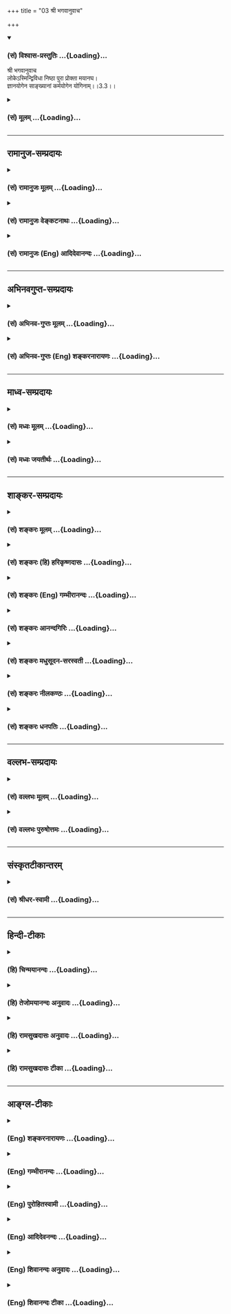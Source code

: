 +++
title = "03 श्री भगवानुवाच"

+++
<div class="js_include" newlevelforh1="3" title="(सं) विश्वास-प्रस्तुतिः" unfilled url="/purANam/mahAbhAratam/06-bhIShma-parva/02-bhagavad-gItA-parva/saMskRtam/vishvAsa-prastutiH/03_karma-yogaH/03_shrI_bhagavAnuvAc.md">
<details open><summary><h3>(सं) विश्वास-प्रस्तुतिः ...{Loading}...</h3></summary>

श्री भगवानुवाच  
लोकेऽस्मिन्द्विविधा निष्ठा पुरा प्रोक्ता मयानघ।  
ज्ञानयोगेन साङ्ख्यानां कर्मयोगेन योगिनाम्।।3.3।।
</details>
</div>
<div class="js_include collapsed" newlevelforh1="3" title="(सं) मूलम्" unfilled url="/purANam/mahAbhAratam/06-bhIShma-parva/02-bhagavad-gItA-parva/saMskRtam/mUlam/03_karma-yogaH/03_shrI_bhagavAnuvAc.md">
<details><summary><h3>(सं) मूलम् ...{Loading}...</h3></summary>

श्री भगवानुवाच  
लोकेऽस्मिन्द्विविधा निष्ठा पुरा प्रोक्ता मयानघ।  
ज्ञानयोगेन साङ्ख्यानां कर्मयोगेन योगिनाम्।।3.3।।
</details>
</div>


_________________
## रामानुज-सम्प्रदायः
<div class="js_include collapsed" newlevelforh1="3" title="(सं) रामानुजः मूलम्" unfilled url="/purANam/mahAbhAratam/06-bhIShma-parva/02-bhagavad-gItA-parva/saMskRtam/rAmAnujaH/mUlam/03_karma-yogaH/03_shrI_bhagavAnuvAc.md">
<details><summary><h3>(सं) रामानुजः मूलम् ...{Loading}...</h3></summary>

।।3.3।। श्रीभगवानुवाच पुरा उक्तं च सम्यग् अवधृतं त्वया **पुरा** अपि
**अस्मिन् लोके** विचित्राधिकारिसंपूर्णे **द्विविधा निष्ठा**
ज्ञानकर्मविषया यथाधिकारम् असंकीर्णा एव **मया उक्ता।** न हि सर्वो लौकिकः
पुरुषः संजातमोक्षाभिलाषः तदानीम् एव ज्ञानयोगाधिकारे प्रभवति अपि तु
अनभिसंहितफलेन केवलपरमपुरुषाराधनरूपेण अनुष्ठितेन कर्मणा विध्वस्तमनोमलः
अव्याकुलेन्द्रियो ज्ञाननिष्ठायाम् अधिकरोति यतः प्रवृत्तिर्भूतानां येन
सर्वमिदं ततम्। स्वकर्मणा तमभ्यर्च्य सिद्धिं विन्दति मानवः।। (गीता
18।46)इति परमपुरुषाराधनैकवेषता कर्मणां वक्ष्यते।  
  
इहापिकर्मण्येवाधिकारस्ते (गीता 2।47) इत्यादिना अनभिसंहितफलं कर्म
अनुष्ठेयं विधाय तेन विषयव्याकुलतारूपमोहाद् उत्तीर्णबुद्धेःप्रजहाति यदा
कामान् (गीता 2।55) इत्यादिना ज्ञानयोग उदितः। अतः **साङ्ख्यानाम्** एव
**ज्ञानयोगेन** स्थितिः उक्ता **योगिनां** तु **कर्मयोगेन। संख्या बुद्धिः
तद्युक्ताः साङ्ख्याः आत्मैकविषयया बुद्ध्या युक्ताः साङ्ख्याः अतदर्हाः
कर्मयोगाधिकारिणो योगिनः। विषयव्याकुलबुद्धियुक्तानां कर्मयोगे अधिकारः
अव्याकुलबुद्धीनां तु ज्ञानयोगे अधिकार उक्तः सति न किञ्चिद् इह विरुद्धम्
न अपि व्यामिश्रम् अभिहितम्। सर्वस्य लौकिकस्य पुरुषस्य मोक्षेच्छायां
संजातायां सहसा एव ज्ञानयोगो दुष्कर इत्याह**

</details>
</div>
<div class="js_include collapsed" newlevelforh1="3" title="(सं) रामानुजः वेङ्कटनाथः" unfilled url="/purANam/mahAbhAratam/06-bhIShma-parva/02-bhagavad-gItA-parva/saMskRtam/rAmAnujaH/venkaTanAthaH/03_karma-yogaH/03_shrI_bhagavAnuvAc.md">
<details><summary><h3>(सं) रामानुजः वेङ्कटनाथः ...{Loading}...</h3></summary>

  
  
।।3.3।। एवमसङ्कीर्णरूपे वाक्ये बुभुत्सिते पूर्वोक्तस्यैवासङ्कीर्णरूपतां
प्रकटयन् श्रीभगवानुवाच लोकेऽस्मिन्निति। मया प्रोक्ता इति निर्देशात्काक्वा
च फलितमाह पूर्वोक्तमिति। अस्मिन् लोके इत्यस्य प्रकृतोपयोगितात्पर्यमाह
विचित्राधिकारिसम्पूर्णे इति। तेन ज्ञानयोगकर्मयोगयोरधिकारिभेदसम्भवः
परस्परविरुद्धानामपि धर्माणां
प्रतिनियताधिकारिविषयत्वव्यवस्थापकवर्णाश्रमदेशकालकामनानिमित्तादिदृष्टान्तश्च
सूचितः। अनघशब्देनाप्येतदेवाभिप्रेतम्। यथास्मिन् लोकेऽनघतया
त्वमपवर्गसाधनेऽधिकरोषि इतरे तु काम्यादौ तद्वदनघमात्रस्य कर्मयोगेऽधिकारः
अनघतराणां तु ज्ञानयोग इति संसारदाहज्वरचिकित्सकस्य सर्वज्ञस्य
भिषजस्तत्तदवस्थोचितोऽयमुपदेशः। प्रोक्ता इत्यस्य सोपसर्गस्याभिप्रेतमाह
यथाधिकारमिति। अधिकारानतिलङ्घनमत्र प्रकर्षः। द्वैविध्यमात्रस्य
ज्ञातत्वात्तदुक्त्यभिप्रेतमाह असङ्कीर्णैवेति। मयेति तत्तदधिकारिभेदवेदिना
तत्तद्धितकामेनास्पृष्टभ्रमविप्रलम्भप्रमादाशक्तिगन्धेनेत्यर्थः।  
  
ज्यायसि ज्ञानयोगे तिष्ठति कर्मयोगः कथमाद्रियेत इत्यत्राह नहीति।
मोक्षाभिलाषे जातेऽपि जन्मान्तरशतसुचरितमृदितकषायाणां केषाञ्चिदेव तदानीमेव
ज्ञानयोगाधिकारः तथा दर्शनात् ततः शक्ताशक्तविषयतया
ज्ञानकर्मयोगयोर्व्यवस्थेति भावः। नन्वशक्तानां कदाचिदपि ज्ञानयोगाधिकारो न
स्यात् तच्छक्तिहेतुतयोक्तस्य कर्मयोगानुष्ठानस्य
तत्प्रातिकूल्यचोद्यस्थितेरित्यत्राह अनभिसंहितेति।
सर्वज्ञत्वसर्वशक्तित्वकारुण्यादिविशिष्टभगवदनुग्रहरूपादृष्टद्वारा
ज्ञानहेतुत्वाय परमपुरुषाराधनरूपतोक्तिः। व्याकुलेन्द्रियत्वं हि
ज्ञाननिष्ठाविरोधि तच्च स्वान्तमलमूलम्
तदप्यनादिपुण्यपापरूपदुष्कर्ममूलरजस्तमोमयम् तच्च
सत्त्वोन्मेषहेतुभूतैवंविधकर्मनिबर्हणीयम् अतो
ज्ञाननिष्ठाहेतुभूतशान्तिहेतुत्वात्तदनुकूल एव कर्मयोग इत्युक्तं भवति।
धर्मेण पापमपनुदति तै.ना.उ.6।50 इत्यादिकमिहाभिप्रेतम् अनभिसंहितफलत्वं
पूर्वमेवोक्तमिति कृत्वा केवलपरमपुरुषाराधनवेषतायां कर्मणैव सिद्धिप्राप्तौ
च वक्ष्यमाणं दर्शयति यत इति। प्रोक्तशब्दनिर्दिष्टं अव्यामिश्राभिधानं
अनभिसंहितफलत्वोक्तिं च व्यनक्ति इहापीति। यदा ते
मोहकलिलंश्रुतिविप्रतिपन्ना ते 2।5253 इत्याद्यर्थं स्मारयति विषयेति।
आभिप्रायिकमवधारणं व्यञ्जयन्नुत्तरार्धं व्याचष्टे अतः साङ्ख्यानामेवेति।
साङ्ख्यशब्दस्यात्र सिद्धान्तविशेषनिष्ठपरत्वं व्युदस्यति
साङ्ख्यबुद्धिरित्यादिना। अतदर्हा इत्यशक्तिविषयत्वं
सूचितम्। कर्मयोगाधिकारिण इति। योगिशब्दस्थो योगो ह्यत्र कर्मयोगः
प्रत्ययार्थः सम्बन्धश्चात्र तद्योग्यतारूप इत्यर्थः। अतदर्हत्वं तदर्हत्वं
च विशदयन् विरोधशङ्कापरिहारस्यफलितत्वेनाव्यामिश्राभिधानमुपसंहरति
विषयेति।  
  

</details>
</div>
<div class="js_include collapsed" newlevelforh1="3" title="(सं) रामानुजः (Eng) आदिदेवानन्दः" unfilled url="/purANam/mahAbhAratam/06-bhIShma-parva/02-bhagavad-gItA-parva/saMskRtam/rAmAnujaH/english/AdidevAnandaH/03_karma-yogaH/03_shrI_bhagavAnuvAc.md">
<details><summary><h3>(सं) रामानुजः (Eng) आदिदेवानन्दः ...{Loading}...</h3></summary>

3.3 The Lord said You have not properly understood what I taught you
before. In this world, full of people with varying degrees of
alifications, I have taught in the days of yore two ways, that of
knowledge (Jnana Yoga) and that of works, according to the alifications
of aspirants. There is no contradiction in this. It is not possible for
all people of the world in whom the desire for release has arisen, to
become capable immediately for the practice of Jnana Yoga. But he who
performs the worship of the Supreme Person without desire for fruits and
thery gets completely rid of inner impurities and keeps his senses
unagitated - he becomes competent for the path of knowledge. That all
activities are for performing the worship of the Supreme Person will be
taught in the Gita verse, 'He from \`whom the activities of all beings
arise and by whom all this is pervaded - by worshipping Him with his
duty man reaches perfection' (18.46). Earlier also performance of
activities without any attachment to the fruits is enjoined by the verse
beginning with. 'You have the right to work alone ৷৷.' (2.47). Next for
those whose intellect has been redeemed by this kind of discipline, is
enjoined Jnana Yoga by the words, 'When a man renounces all the desires
৷৷.' (2.55). Conseently, firm devotion to Jnana Yoga is taught only to
the Sankhyas, i.e., those persons who are competent to follow the
discipline of the knowledge of the self, and Karma Yoga to Yogins, i.e.,
to those competent for the path of work. Sankhya means Buddhi and those
who are endowed with the Buddhi (intellectual or mental disposition)
having only the self for its object, are Sankhyans. Therefore those who
are not fit for this are alified for Karma Yoga. Those who are possessed
of Buddhi which is agitated by objects of the senses, are the persons
alified for Karma Yoga, whereas those whose Buddhi is not thus agitated,
are alified for Jnana Yoga. Therefore nothing contradictory and
confusing is taught. It is said in the next stanza that Jnana Yoga is
difficult to practise all at once, even when the desire for release
arises in any worldy person:

</details>
</div>


_________________
## अभिनवगुप्त-सम्प्रदायः
<div class="js_include collapsed" newlevelforh1="3" title="(सं) अभिनव-गुप्तः मूलम्" unfilled url="/purANam/mahAbhAratam/06-bhIShma-parva/02-bhagavad-gItA-parva/saMskRtam/abhinava-guptaH/mUlam/03_karma-yogaH/03_shrI_bhagavAnuvAc.md">
<details><summary><h3>(सं) अभिनव-गुप्तः मूलम् ...{Loading}...</h3></summary>

।।3.3।। श्रीभगवांस्तूत्तरं ददाति लोकेऽस्मिन् इति। लोके एषा द्वयी गतिः
प्रसिद्धा साङ्ख्यानां ज्ञानं प्रधानम् योगिनां च कर्मेति। मया तु सा एकैव
निष्ठा उक्ता ज्ञानक्रियामयत्वात् संवित्तत्त्वस्येति भावः।

</details>
</div>
<div class="js_include collapsed" newlevelforh1="3" title="(सं) अभिनव-गुप्तः (Eng) शङ्करनारायणः" unfilled url="/purANam/mahAbhAratam/06-bhIShma-parva/02-bhagavad-gItA-parva/saMskRtam/abhinava-guptaH/english/shankaranArAyaNaH/03_karma-yogaH/03_shrI_bhagavAnuvAc.md">
<details><summary><h3>(सं) अभिनव-गुप्तः (Eng) शङ्करनारायणः ...{Loading}...</h3></summary>

3.3 Loke etc. In the world, this twofold path is well known. Knowledge
is important for men of reflection and action for men of Yoga. But that
path has been declared by Me to be only one. For, the Consciousness
consists predominantly of knowledg and action. This is the idea here.
For this \[the Lord continues\] -

</details>
</div>


_________________
## माध्व-सम्प्रदायः
<div class="js_include collapsed" newlevelforh1="3" title="(सं) मध्वः मूलम्" unfilled url="/purANam/mahAbhAratam/06-bhIShma-parva/02-bhagavad-gItA-parva/saMskRtam/madhvaH/mUlam/03_karma-yogaH/03_shrI_bhagavAnuvAc.md">
<details><summary><h3>(सं) मध्वः मूलम् ...{Loading}...</h3></summary>

।।3.3।। ज्यायस्त्वेऽपि बुद्धेराधिकारिकत्वात् त्वं कर्मण्यधिकृत इति तत्र
नियोक्ष्यामीत्याशयवान्भगवानाह लोक इति। द्विविधा अपि जनाः सन्ति
गृहस्थादिकर्मत्यागेन ज्ञाननिष्ठाः सनकादिवत् तत्स्था एव ज्ञाननिष्ठाश्च
जनकादिवत् मद्धर्मस्था एवेत्यर्थः। साङ्ख्यानां ज्ञानिनां सनकादीनाम्।
योगिनामुपायिनां जनकादीनाम्। ज्ञाननिष्ठा अप्याधिकारिकत्वादीश्वरेच्छया
लोकसङ्ग्रहार्थत्वाच्च ये कर्मयोग्या भवन्ति तेऽपि योगिनः। निष्ठा स्थितिः।
त्वं तु जनकादिवत् सकर्मैव ज्ञानयोग्यः न तु सनकादिवत्तत्त्यागेनेत्यर्थः।
सन्ति हीश्वरेच्छयैव कर्मकृतः प्रियव्रतादयोऽपि ज्ञानिन एव। तथा ह्युक्तम्
ईश्वरेच्छया विनिवेशितकर्माधिकारः भाग.5।1।23 इति।

</details>
</div>
<div class="js_include collapsed" newlevelforh1="3" title="(सं) मध्वः जयतीर्थः" unfilled url="/purANam/mahAbhAratam/06-bhIShma-parva/02-bhagavad-gItA-parva/saMskRtam/madhvaH/jayatIrthaH/03_karma-yogaH/03_shrI_bhagavAnuvAc.md">
<details><summary><h3>(सं) मध्वः जयतीर्थः ...{Loading}...</h3></summary>

।।3.3।। एवं चेत्प्रश्नस्तर्हि कथं परिहारवाक्यं सङ्गच्छते तत्र
निष्ठाद्वैविध्यकथनात् इत्यतस्तदभिप्रायं वदन् अवतारयति
**ज्यायस्त्वेऽपी**ति। बुद्धिः काम्यकर्मणो ज्यायसीति यदुक्तं तत्तथैव
तथापि त्वां तत्र वैकल्पिके युद्धादिकर्मणि प्रेरयामि कुतः आधिकारिकत्वात्
त्वं कर्मण्यपि विक्षेपकारिण्यपि वैकल्पिकेऽधिकृत इति कृत्वा।
अयमत्रोत्तरक्रमः आश्रमत्रयविहितानि यज्ञादीनि युद्धादीनि च न
शुद्धकाम्यानि किन्तु कर्तुरिच्छया स्वर्गाद्यर्थानि ज्ञानाद्यर्थानि च
भवन्ति अतो बुद्धेः काम्यकर्मणो जायस्त्वेऽपि युद्धस्य
बुद्ध्यर्थत्वसम्भवात्तत्र नियोगो नानुपपन्नः। यतिधर्मान्विना किमेतेन
नियोगेन इति चेत् अनधिकारिणामेव यत्याश्रमस्वीकाराधिकारः नाधिकारिकाणाम्।
तैर्गृहस्थाद्याश्रममपरित्यज्यैव तद्विहितानि कर्माणि
निष्कामतयाऽनुष्ठेयानीतीश्वरनियमात् तव
चाधिकारिकत्वादिति। स्वराद्यन्तोपसृष्टाच्च इति कात्यायनवचनमनित्यम्। अत एव
न पाणिनिरभाणीत्। अयमाशयःश्लोकात्कथं लभ्यते इत्यतो व्याचष्टे **द्विविधा
अपी**ति। निष्ठा द्विविधेति व्याख्याने क्रमेणैकस्यैव पुरुषस्य
तत्सम्भवान्नोक्तोऽभिप्रायो लभ्यत इत्येवं व्याख्यातम्। न केवलमेकविधाः
साङ्ख्या एवेत्यपेरर्थः। द्वैविद्ध्यमेव सोदाहरणमाह **गृहस्थादी**ति।
यत्याश्रमपरिग्रहेणेत्यपि ग्राह्यम्। ज्ञाननिष्ठाः यत्याश्रमविहितैरेव
कर्मभिर्ज्ञानसाधनैर्युक्ताः सनकादिभिस्तुल्यं वर्तन्त इति **सनकादिवत्**।
एवं जनकादिवदित्यपि। तत्स्था एव गृहस्थाद्याश्रमस्था एव
तद्धर्मैर्युद्धादिभिर्ज्ञानसाधनैर्युक्ताः द्विविधा अपि जनाः
सन्तीत्युक्ते कर्ममार्गस्था ज्ञानमार्गस्थाश्चेति द्वैविद्ध्यं प्रतीयते
तन्निवृत्त्यर्थमाह **मद्धर्मे**ति। ज्ञानमार्गस्था एव ततश्च मद्धर्मस्था
एवजना द्विविधा अपि सन्तीत्यन्वयः। तत्कथमित्याकाङ्क्षायामुत्तरं
वाक्यद्वयम्। **साङ्ख्यानां योगिना**मिति पदद्वयमन्यथाप्रतीतिनिरासाय
व्याचष्टे **साङ्ख्यानामि**ति। सम्यक् ख्यातिर्ज्ञानं सङ्ख्या तत्र भवाः
साङ्ख्याः तेषां ज्ञानिनां ज्ञाननिष्ठानामित्यर्थः। ननु जनकादयोऽपि
ज्ञाननिष्ठास्तत्कथं योगिन इत्यत आह **ज्ञाननिष्ठा अपी**ति। कर्मयोग्या
गृहस्थादिकर्मयोग्याः। साङ्ख्ययोगशब्दौ प्रसिद्धार्थौ किं न स्यातामित्यतो
मुक्तिवचनादिति भावेनाह **निष्ठे**ति स्थितिः स्वरूपेणेति शेषः। अस्त्वेवं
श्लोकार्थः तथाप्याधिकारिकत्वादित्यादिकं अत्र न श्रूयत इत्यतोऽध्याहृत्याह
**त्वं त्वि**ति। सकर्मा गृहस्थादिकर्मवान्। भवेदिदं व्याख्यानं यदि ते
जनाः प्रमिताः स्युर्येषां ज्ञाननिष्ठानामपि गृहस्थादिकर्मस्वेवाधिकारः न
यत्याश्रमकर्मसु। जनकादयस्तु यत्याश्रमं नानुष्ठितवन्त इत्येव प्रमितम् न
तु तत्रानधिकार इति तत्राह **सन्ति ही**ति। विनिवेशितः कर्माधिकारो
गृहस्थकर्माधिकारो यस्मिन्स तथोक्तः। प्रियव्रतो हि यत्याश्रमं
स्वीचिकीर्षुराधिकारिकत्वयुक्त्या हिरण्यगर्भेण निवारित इत्यनेनोच्यते।

</details>
</div>


_________________
## शाङ्कर-सम्प्रदायः
<div class="js_include collapsed" newlevelforh1="3" title="(सं) शङ्करः मूलम्" unfilled url="/purANam/mahAbhAratam/06-bhIShma-parva/02-bhagavad-gItA-parva/saMskRtam/shankaraH/mUlam/03_karma-yogaH/03_shrI_bhagavAnuvAc.md">
<details><summary><h3>(सं) शङ्करः मूलम् ...{Loading}...</h3></summary>

।।3.3।। **लोके अस्मिन्** शास्त्रार्थानुष्ठानाधिकृतानां त्रैवर्णिकानां
**द्विविधा** द्विप्रकारा **निष्ठा** स्थितिः अनुष्ठेयतात्पर्यं **पुरा**
पूर्वं सर्गादौ प्रजाः सृष्ट्वा तासाम् अभ्युदयनिःश्रेयसप्राप्तिसाधनं
वेदार्थसंप्रदायमाविष्कुर्वता **प्रोक्ता मया** सर्वज्ञेन ईश्वरेण हे
**अनघ** अपाप। तत्र का सा द्विविधा निष्ठा इत्याह तत्र **ज्ञानयोगेन**
ज्ञानमेव योगः तेन **साङ्ख्यानाम्** अत्मानात्मविषयविवेकविज्ञानवतां
ब्रह्मचर्याश्रमादेव कृतसंन्यासानां वेदान्तविज्ञानसुनिश्चितार्थानां
परमहंसपरिव्राजकानां ब्रह्मण्येव अवस्थितानां निष्ठा प्रोक्ता।
**कर्मयोगेन** कर्मैव योगः कर्मयोगः तेन कर्मयोगेन **योगिनां** कर्मिणां
निष्ठा प्रोक्ता इत्यर्थः। यदि च एकेन पुरुषेण एकस्मै पुरुषार्थाय ज्ञानं
कर्म च समुच्चित्य अनुष्ठेयं भगवता इष्टम् उक्तं वक्ष्यमाणं वा गीतासु
वेदेषु चोक्तम् कथमिह अर्जुनाय उपसन्नाय प्रियाय विशिष्टभिन्नपुरुषकर्तृके
एव ज्ञानकर्मनिष्ठे ब्रूयात् यदि पुनः अर्जुनः ज्ञानं कर्म च द्वयं
श्रुत्वा स्वयमेवानुष्ठास्यति अन्येषां तु भिन्नपुरुषानुष्ठेयतां वक्ष्यामि
इति मतं भगवतः कल्प्येत तदा रागद्वेषवान् अप्रमाणभूतो भगवान् कल्पितः
स्यात्। तच्चायुक्तम्। तस्मात् कयापि युक्त्या न समुच्चयो
ज्ञानकर्मणोः।। यत् अर्जुनेन उक्तं कर्मणो ज्यायस्त्वं बुद्धेः तच्च स्थितम्
अनिराकरणात्। तस्याश्च ज्ञाननिष्ठायाः संन्यासिनामेवानुष्ठेयत्वम्
भिन्नपुरुषानुष्ठेयत्ववचनात्। भगवतः एवमेव अनुमतमिति गम्यते।। मां च
बन्धकारणे कर्मण्येव नियोजयसि इति विषण्णमनसमर्जुनम् कर्म नारभे इत्येवं
मन्वानमालक्ष्य आह भगवान् न कर्मणामनारम्भात् इति। अथवा ज्ञानकर्मनिष्ठयोः
परस्परविरोधात् एकेन पुरुषेण युगपत् अनुष्ठातुमशक्यत्वे सति
इतरेतरानपेक्षयोरेव पुरुषार्थहेतुत्वे प्राप्ते कर्मनिष्ठाया
ज्ञाननिष्ठाप्राप्तिहेतुत्वेन पुरुषार्थहेतुत्वम् न स्वातन्त्र्येण
ज्ञाननिष्ठा तु कर्मनिष्ठोपायलब्धात्मिका सती स्वातन्त्र्येण
पुरुषार्थहेतुः अन्यानपेक्षा इत्येतमर्थं प्रदर्शयिष्यन् आह भगवान्

</details>
</div>
<div class="js_include collapsed" newlevelforh1="3" title="(सं) शङ्करः (हि) हरिकृष्णदासः" unfilled url="/purANam/mahAbhAratam/06-bhIShma-parva/02-bhagavad-gItA-parva/saMskRtam/shankaraH/hindI/harikRShNadAsaH/03_karma-yogaH/03_shrI_bhagavAnuvAc.md">
<details><summary><h3>(सं) शङ्करः (हि) हरिकृष्णदासः ...{Loading}...</h3></summary>

।।3.3।। प्रश्नके अनुसार ही उत्तर देते हुए श्रीभगवान् बोले हे निष्पाप
अर्जुन इस मनुष्यलोकमें शास्त्रोक्त कर्म और ज्ञानके जो अधिकारी हैं ऐसे
तीनों वर्णवालोंके लिये ( अर्थात् ब्राह्मण क्षत्रिय और वैश्योंके लिये )
दो प्रकारकी निष्ठास्थिति अर्थात् कर्तव्य तत्परता पहलेसृष्टिके आदिकालमें
प्रजाको रचकर उनकी लौकिक उन्नति और मोक्षकी प्राप्तिके साधनरूप वैदिक
सम्प्रदायको आविष्कार करनेवाले मुझ सर्वज्ञ ईश्वरद्वारा कही गयी हैं। वह दो
प्रकारकी निष्ठा कौनसी हैं सो कहते हैं जो आत्मअनात्मके विषयमें विवेकजन्य
ज्ञानसे सम्पन्न हैं जिन्होंने ब्रह्मचर्यआश्रमसे ही संन्यास ग्रहण कर लिया
है जिन्होंने वेदान्तके विज्ञानद्वारा आत्मतत्त्वका भलीभाँति निश्चय कर
लिया है जो परमहंस संन्यासी हैं जो निरन्तर ब्रह्ममें स्थित हैं ऐसे
साङ्ख्ययोगियोंकी निष्ठा ज्ञानरूप योगसे कही है। तथा कर्मयोगसे
कर्मयोगियोंकी अर्थात् कर्म करनेवालोंकी निष्ठा कही है। यदि एक पुरुषद्वारा
एक ही प्रयोजनकी सिद्धिके लिये ज्ञान और कर्म दोनों एक साथ अनुष्ठान करने
योग्य हैं ऐसा अपना अभिप्राय भगवान्द्वारा गीतामें पहले कहीं कहा गया होता
या आगे कहा जानेवाला होता अथवा वेदमें कहा गया होता तो शरणमें आये हुए
प्रिय अर्जुनको यहाँ भगवान् यह कैसे कहते कि ज्ञाननिष्ठा और कर्मनिष्ठा
अलगअलग भिन्नभिन्न अधिकारियोंद्वारा ही अनुष्ठान की जानेयोग्य हैं। यदि
भगावन्का यह अभिप्राय मान लिया जाय कि ज्ञान और कर्म दोनोंको सुनकर अर्जुन
स्वयं ही दोनोंका अनुष्ठान कर लेगा दोनोंको भिन्न भिन्न पुरुषोंद्वारा
अनुष्ठान करनेयोग्य तो दूसरोंके लिये कहूँगा। तब तो भगवान्को रागद्वेषयुक्त
और अप्रामाणिक मानना हुआ। ऐसा मानना सर्वथा अनुचित है। इसलिये किसी भी
युक्तिसे ज्ञान और कर्मका समुच्चय नहीं माना जा सकता। कर्मोंकी अपेक्षा
ज्ञानकी श्रेष्ठता जो अर्जुनने कही थी वह तो सिद्ध है ही क्योंकि भगवान्ने
उसका निराकरण नहीं किया। उस ज्ञाननिष्ठाके अनुष्ठानका अधिकार संन्यासियोंका
ही है क्योंकि दोनों निष्ठा भिन्नभिन्न पुरुषोंद्वारा अनुष्ठान करनेयोग्य
बतलायी गयी हैं। इस कारण भगवान्की यही सम्मति है। यह प्रतीत होता है।
बन्धनके हेतुरूप कर्मोंमें ही भगवान् मुझे लगाते हैं ऐसा समझकर व्यथितचित्त
हुए और मैं कर्म नहींकरूँगा ऐसा माननेवाले अर्जुनको देखकर भगवान् बोले न
कर्मणामनारम्भात् इति। अथवा ज्ञाननिष्ठाका और कर्मनिष्ठाका परस्पर विरोध
होनेके कारण एक पुरुषद्वारा एक कालमें दोनोंका अनुष्ठान नहीं किया जा सकता।
इससे एक दूसरेकी अपेक्षा न रखकर दोनों अलगअलग मोक्षमें हेतु हैं ऐसा शंका
होनेपर

</details>
</div>
<div class="js_include collapsed" newlevelforh1="3" title="(सं) शङ्करः (Eng) गम्भीरानन्दः" unfilled url="/purANam/mahAbhAratam/06-bhIShma-parva/02-bhagavad-gItA-parva/saMskRtam/shankaraH/english/gambhIrAnandaH/03_karma-yogaH/03_shrI_bhagavAnuvAc.md">
<details><summary><h3>(सं) शङ्करः (Eng) गम्भीरानन्दः ...{Loading}...</h3></summary>

3.3 Anagha, O unblemished one, O sinless one; \[This word of address
suggests that Arjuna is alified to receive the Lord's instruction.\]
dvividha, two kinds of ; nistha, steadfastness, persistence in what is
undertaken; asmin loke, in this world, for the people of the three
castes who are alified for following the scriptures; prokta, were spoken
of; maya, by Me, the omniscient God, who had revealed for them the
traditional teachings of the Vedas, which are the means of securing
prosperity and the highest Goal; pura, in the days of yore, in the
beginning the creation, after having brought into being the creatures.
Now then, which is that steadfastness of two kinds; In answer the Lord
says: The steadfastness jnanayogena, through the Yoga of
Knowledge-Knowledge itself being the Yoga \[Here jnana, Knowledge,
refers to the knowledge of the supreme Reality, and Yoga is used in the
derivative sense of 'that (Knowledge) through which one gets united with
Brahman'.\]-; had been stated sankhyanam, for the men of
realization-those possessed of the Knowledge arising from the
discrimination with regard to the Self and the not-Self, those who have
espoused monasticism from the stage of Celibacy; itself, those to whom
the entity presented by the Vedantic knowledge has become fully
ascertained (see Mu. 3.2.6)-,the monks who are known as the
parama-hamsas, those who are established in Brahman alone. And the
steadfastness karma-yogena, through the Yoga of Action-action itself
being the Yoga \[Yoga here means 'that through which one gets united
with, comes to have, prosperity', i.e. such actions as go by the name of
righteousness and are prescribed by the scriptures.\] had been stated
yoginam, for the yogis, the men of action (rites and duties). This is
the idea. Again, had it been intended or stated or if it will be stated
in the Gita by the Lord-and if it has also been so stated in the
Vedas-that Knowledge and action are to be practised in combination by
one and the same person for attaining the same human Goal, why then
should He here tell His dear supplicant Arjuna, that steadfastness in
either Knowledge or action is to be practised only by different persons
who are respectively alified; If, on the other hand, it be supposed that
the Lord's idea is, 'After hearing about both Knowledge and action,
Arjuna will himself practise them (in combination); but, to others, I
shall speak of them as being meant to be pursued by different persons',
then the Lord would be imagined to be unreliable, being possessed of
likes and dislikes! And that is untenable. So, from no point of view
whatsoever can there be a combination of Knowledge and action. And what
has been said by Arjuna regarding superiority of Wisdom over action,
that stands confirmed for not having been refuted; and (it also stands
confirmed) that steadfastness in Knowledge is suitable for being
practised by monks alone. And from the statement that they (Knowledge
and action) are to be followed by different persons, it is understood
that this has the Lord's approval. Noticing that Arjuna had become
dejected under the impression, 'You are urging me to that very action
which is a source of bondage', and was thinking thus, 'I shall not
undertake action', the Lord said, 'Na karmanam anarambhat, not by
abstaining from action,' etc. Or:-When steadfastness in Knowledge and
steadfastness in action become incapable of being pursued simultaneously
by one and the same person owing to mutual contradiction, then, since it
may be concluded that they become the cause of attaining the human Goal
independently of each other, therefore, in order to show-that the
steadfastness in action is a means to the human Goal, not independently,
but by virtue of being instrumental in securing steadfastness in
Knowledge; and that, on the other hand, steadfastness in Knowledge,
having come into being through the means of steadfastness in action,
leads to the human Goal independently without anticipating anything
else-,the Lord said:

</details>
</div>
<div class="js_include collapsed" newlevelforh1="3" title="(सं) शङ्करः आनन्दगिरिः" unfilled url="/purANam/mahAbhAratam/06-bhIShma-parva/02-bhagavad-gItA-parva/saMskRtam/shankaraH/AnandagiriH/03_karma-yogaH/03_shrI_bhagavAnuvAc.md">
<details><summary><h3>(सं) शङ्करः आनन्दगिरिः ...{Loading}...</h3></summary>

।।3.3।। समुच्चयविरोधितया प्रश्नं व्याख्याय तद्विरोधित्वेनैव
प्रतिवचनमुत्थापयति **प्रश्नेति।** येयं व्यवहारभूमिरुपलभ्यते तत्र
त्रैवर्णिका ज्ञानं कर्म वा शास्त्रीयमनुष्ठातुमधिक्रियन्ते। तेषां द्विधा
स्थितिर्मया प्रोक्तेति पूर्वार्धं योजयति **लोकेऽस्मिन्निति।** स्थितिमेव
व्याकरोति **अनुष्ठेयेति।** पूर्वं प्रवचनप्रसङ्गं प्रदर्शयन्प्रवक्तारं
विशिनष्टि **सर्गादाविति।** प्रवचनस्यायथार्थत्वशङ्कां वारयति
**सर्वज्ञेनेति।** अर्जुनस्य भगवदुपदेशयोग्यत्वं सूचयति **अनघेति।**
निर्धारणार्थे तत्रेति सप्तमी। ज्ञानं परमार्थवस्तुविषयं तदेव योगशब्दितं
युज्यतेऽनेन ब्रह्मणेति व्युत्पत्तेस्तेन। निष्ठेत्यनुवर्तते।
उक्तज्ञानोपायमुपदिदिक्षुः साङ्ख्यशब्दार्थमाह **आत्मेति।** तेषामेव
कर्मनिष्ठत्वं व्यावर्तयति **ब्रह्मचर्येति।** तेषां जपादिपारवश्येन
श्रवणादिपराङ्मुखत्वं पराकरोति **वेदान्तेति।** उक्तविशेषणवतां
मुख्यसंन्यासित्वेन फलावस्थत्वं दर्शयति **परमहंसेति।** कर्म
वर्णाश्रमविहितं धर्माख्यं तदेव युज्यते तेनाभ्युदयेनेति योगस्तेन निष्ठा
कर्मिणां प्रोक्तेत्यनुषङ्गं दर्शयन्नाह **कर्मैवेत्यादिना।** एवं
प्रतिवचनवाक्यस्थान्यक्षराणि व्याख्याय तस्यैव तात्पर्यार्थं कथयति **यदि
चेति।** इष्टस्यापि दुर्बोधत्वमाशङ्क्याह **उक्तमिति।** ज्ञानस्यापि
मूलविकलतया विभ्रमत्वमाशङ्क्याह **वेदेष्विति।**
तस्याशिष्यत्वबुद्ध्यान्यथाकथनमित्याशङ्क्याह **उपसन्नायेति।** तथापि
तस्मिन्नौदासीन्यादन्यथोक्तिरित्याशङ्क्याह **प्रियायेति।** ब्रवीति च
भिन्नपुरुषकर्तृकं निष्ठाद्वयं तेन समुच्चयो भगवदभीष्टः शास्त्रार्थो न
भवतीति शेषः। नन्वर्जुनस्य
प्रेक्षापूर्वकारित्वाज्ज्ञानकर्मश्रवणानन्तरमुभयनिर्देशानुपपत्त्या
समुच्चयानुष्ठानं संपत्स्यते तद्व्यतिरिक्तानां तु
ज्ञानकर्मणोर्भिन्नपुरुषानुष्ठेयत्वं श्रुत्वा प्रत्येकं तदनुष्ठानं
भविष्यतीति भगवतो मतं कल्प्यते तस्यार्जुनेऽनुरागातिरेकादितरेषु च
तदभावादिति तत्राह **यदि पुनरिति।** अप्रमाणभूतत्वमनाप्तत्वम्। नच भगवतो
रागादिमत्त्वेनानाप्तत्वं युक्तंसमं सर्वेषु भूतेषु तिष्ठन्तम्
इत्यादिविरोधादित्याह **तच्चेति।** निष्ठाद्वयस्य
भिन्नपुरुषानुष्ठेयत्वनिर्देशफलमुपसंहरति **तस्मादिति।**

</details>
</div>
<div class="js_include collapsed" newlevelforh1="3" title="(सं) शङ्करः मधुसूदन-सरस्वती" unfilled url="/purANam/mahAbhAratam/06-bhIShma-parva/02-bhagavad-gItA-parva/saMskRtam/shankaraH/madhusUdana-sarasvatI/03_karma-yogaH/03_shrI_bhagavAnuvAc.md">
<details><summary><h3>(सं) शङ्करः मधुसूदन-सरस्वती ...{Loading}...</h3></summary>

।।3.2 3.3।। ननु नाहं कंचिदपि प्रतारयामि कि पुनस्त्वामतिप्रियम्। त्वं तु
किं मे प्रतारणाचिन्हं पश्यसीति चेत्तत्राह तव वचनं व्यामिश्रं न भवत्येव
ममत्वेकाधिकारिकत्वभिन्नाधिकारिकत्वसंदेहाद्व्यामिश्रं संकीर्णार्थमिव ते
यद्वाक्यं मांप्रतिज्ञानकर्मनिष्ठाद्वयप्रतिपादकं तेन वाक्येन त्वं मे मम
मन्दबुद्धेर्वाक्यतात्पर्यापरिज्ञानाद्बुद्धिमन्तःकरणं मोहयसीव भ्रान्त्या
योजयसीव। परमकारुणिकत्वात्त्वं न मोहयस्येव। मम तु स्वाशयदोषान्मोहो
भवतीतीवशब्दार्थः। एकाधिकारित्वे विरुद्धयोः
समुच्चयानुपपत्तेरेकार्थत्वाभावेन च विकल्पानुपपत्तेः
प्रागुक्तेर्यद्यधिकारिभेदं मन्यसे तदैकं मांप्रति
विरुद्धयोर्निष्ठयोरुपदेशायोगात्तज्ज्ञानं वा कर्म वैकमेवाधिकारं मे
निश्चित्य वद। येनाधिकारनिश्चयपुरःसरमुक्तेन त्वया मया चानुष्ठितेन ज्ञानेन
कर्मणा वैकेन श्रेयो मोक्षमहमाप्नुयां प्राप्तुं योग्यः स्याम्। एवं
ज्ञानकर्मनिष्ठयोरेकाधिकारित्वे
विकल्पसमुच्चययोरसंभवादधिकारिभेदज्ञानायार्जुनस्य प्रश्न इति
स्थितम्। इहेतरेषां कुमतं समस्तं श्रुतिस्मृतिन्यायबलान्निरस्तम्। पुनः
पुनर्भाष्यकृतातियत्नादतो न तत्कर्तुमहं प्रवृत्तः।। भाष्यकारमतसारदर्शिना
ग्रन्थमात्रमिह योज्यते मया। आशयो भगवतः प्रकाश्यते केवलं स्ववचसो
विशुद्धये।। एवमधिकारिभेदेऽर्जुनेन पृष्टे तदनुरुपं प्रतिवचनं
श्रीभगवानुवाच अस्मिन्नधिकारित्वाभिमते लोके शुद्धाशुद्धान्तःकरणभेदेन
द्विविधे जने द्विविधा द्विप्रकारा निष्ठा स्थितिर्ज्ञानपरता कर्मपरता च
पुरा पूर्वाध्याये मया तवात्यन्तहितकारिणा प्रोक्ता प्रकर्षेण
स्पष्टत्वलक्षणेनोक्ता। तथा चाधिकार्यैक्यशङ्कया माग्लासीरिति भावः। हे अनघ
अपापेति संबोधयन्नुपदेशयोग्यतामर्जुनस्य सूचयति। एकैव निष्ठा
साध्यसाधनावस्थाभेदेन द्विप्रकारा नतु द्वे एव स्वतन्त्रे निष्ठे इति
कथयितुं निष्ठेत्येकवचनम्। तथाच वक्ष्यतिएकं साङ्ख्यं च योगं च यः पश्यति स
पश्यति इति। तामेव निष्ठां द्वैविध्येन दर्शयति साङ्ख्येति। संख्या
सम्यगात्मबुद्धिस्तां प्राप्तवतां ब्रह्मचर्यादेव कृतसंन्यासानां
वेदान्तविज्ञानसुनिश्चितार्थानां ज्ञानभूमिमारूढानां शुद्धान्तःकरणानां
साङ्ख्यानां ज्ञानयोगेन ज्ञानमेव युज्यते ब्रह्मणानेनेति व्युत्पत्त्या
योगस्तेन निष्ठोक्तातानि सर्वाणि संयम्य युक्त आसीत मत्परः इत्यादिना।
अशुद्धान्तःकरणानां तु ज्ञानभूमिमनारूढानां योगिनां कर्माधिकारयोगिनां
कर्मयोगेन कर्मैव युज्यतेऽन्तःकरणशुद्ध्यानेनेति व्युत्पत्त्या योगस्तेन
निष्ठोक्तान्तःकरणशुद्धिद्वारा ज्ञानभूमिकारोहणार्थंधर्म्याद्धि
युद्धाच्छ्रेयोऽन्यत्क्षत्रियस्य न विद्यते इत्यादिना। अतएव न ज्ञानकर्मणोः
समुच्चयो विकल्पो वा किंतु निष्कामकर्मणा शुद्धान्तःकरणानां
सर्वकर्मसंन्यासेनैव ज्ञानमिति चित्तशुद्ध्यशुद्धिरूपावस्थाभेदेनैकमेव
त्वांप्रति द्विविधा निष्ठोक्ताएषा तेऽभिहिता साङ्ख्ये बुद्धिर्योगे त्विमां
शृणु इति। अतो भूमिकाभेदेनैकमेव
प्रत्युभयोपयोगान्नाधिकारभेदेऽप्युपदेशवैयर्थ्यमित्यभिप्रायः। एतदेव
दर्शयितुमशुद्धचित्तस्य चित्तशुद्धिपर्यन्तं कर्मानुष्ठानंन
कर्मणामनारम्भात् इत्यादिभिःमोघं पार्थ स जीवति
इत्यन्तैस्त्रयोदशभिर्दर्शयति। शुद्धचित्तस्य तु ज्ञानिनो न किंचिदपि
कर्मापेक्षितमिति दर्शयतियस्त्वात्मरतिरेव इति द्वाभ्याम्। तस्मादसक्तः
इत्यारभ्य तु बन्धहेतोरपि कर्मणो मोक्षहेतुत्वं
सत्त्वशुद्धिज्ञानोत्पत्तिद्वारेण संभवति फलाभिसंधिराहित्यरूपकौशलेनेति
दर्शयिष्यति। ततः परंतुअथ केन इति प्रश्नमुत्थाप्य कामदोषेणैव काम्यकर्मणः
शुद्धिहेतुत्वं नास्ति। अतः कामराहित्येनैव कर्माणि कुर्वन्नन्तःकरणशुद्ध्य
ज्ञानाधिकारी भविष्यसीति यावदध्यायसमाप्ति वदिष्यति भगवान्।

</details>
</div>
<div class="js_include collapsed" newlevelforh1="3" title="(सं) शङ्करः नीलकण्ठः" unfilled url="/purANam/mahAbhAratam/06-bhIShma-parva/02-bhagavad-gItA-parva/saMskRtam/shankaraH/nIlakaNThaH/03_karma-yogaH/03_shrI_bhagavAnuvAc.md">
<details><summary><h3>(सं) शङ्करः नीलकण्ठः ...{Loading}...</h3></summary>

।।3.3।। अत्रोत्तरं श्रीभगवानुवाच लोकेऽस्मिन्निति। पुरा पूर्वाध्याये मया
निष्ठा एकैव प्रोक्ता परंतु सा द्विविधा द्विप्रकारा। एकस्या एव
ब्रह्मनिष्ठायाः प्रकारद्वयमुक्तमधिकारिभेदेन न तु ब्रह्मप्राप्तये
परस्परनिरपेक्षमार्गद्वयमुक्तमिति भावः। हेऽनघ विशुद्धान्तःकरण
मद्वचनस्यार्थं सम्यगालोचयेत्यर्थः। तदेव प्रकारद्वयमाह **ज्ञानयोगेनेति।**
साङ्ख्यानां प्रकृतिपुरुषयोर्विविक्तत्वं जानतामात्मानात्मविवेकज्ञानवतां
ज्ञानार्थं युज्यते इति ज्ञानयोगः ज्ञानोपायो
वेदान्तश्रवणमनननिदिध्यासनात्मकस्तेन ज्ञानयोगेन ब्रह्मणि निष्ठां
परिसमाप्तिं साङ्ख्याः प्राप्नुवन्तीत्यर्थः। योगिनांसिद्ध्यसिद्ध्योः समो
भूत्वा समत्वं योग उच्यते इत्युक्तलक्षणयोगवतां कर्मयोगेन
संध्योपासनादिनिर्विकल्पकसमाध्यनुष्ठानमिह कर्मयोगपदार्थः तेन योगिनो
ब्रह्मनिष्ठां प्राप्नुवन्तीत्यर्थः। अयं भावः इह जन्मनि जन्मान्तरे वा
ईश्वरप्रीत्यर्थमनुष्ठितैः कर्मभिर्विशुद्धसत्वो
विवेकवैराग्यशमादिषट्कोपेतो मुमुक्षुः प्रत्यक्प्रवणचित्तः
श्रवणमननाभ्यामेव कृतकृत्यो भवति स चेच्छ्रवणादेः प्रागसमाहितचित्तस्तर्हि
निदिध्यासनमस्यापेक्षितम् अतएवसहकार्यन्तरविधिः पक्षेण इति सूत्रकृता
निदिध्यासनस्य पाक्षिकत्वमुक्तं सोऽयं साङ्ख्यमार्गः। तथा सर्वाणि कर्माणि
परमगुरावर्पयञ्श्रवणमननात्मकं विचारमन्तरेणैव केवलं श्रद्धामात्रात्प्रतीचो
निर्विशेषब्रह्मरूपत्वं गुरुवाक्यतो निश्चित्यासंभावनादिदोषरहित
आचार्यान्निर्गुणब्रह्मोपास्तिप्रकारमधिगम्य कर्मच्छिद्रेषु समाध्यभ्यासं
कुर्वन्निष्कलं प्रत्यगात्मस्वरूपं साक्षात्करोति सोऽयं योगमार्गः तेन
ऊहापोहकौशलं येषामस्ति ते साङ्ख्याः येषां तन्नास्ति ते योगिन इति। अत इयं
द्विप्रकारा निष्ठा न तु द्वे निष्ठे इति भ्रमितव्यम्। यथोक्तं
वसिष्ठेनद्वौ क्रमौ चित्तनाशस्य योगो ज्ञानं च राघव। योगो वृत्तिनिरोधो हि
ज्ञानं सम्यगवेक्षणम्। असाध्यः कस्यचिद्योगः कस्यचित्तत्त्वनिश्चयः।
प्रकारौ द्वौ ततो देवो जगाद परमः शिवः। इति। चित्तादर्शनोपलक्षितस्य
ब्रह्मसाक्षात्कारस्य द्वौ क्रमौ। चित्तादेर्मिथ्यात्वपक्षे ज्ञानमेव यथा
रज्जूरगादिसम्यगवेक्षणेनैव नश्यति तद्वत् तस्य सत्यत्वपक्षे योग एव। यथा
सत्य उरगो मन्त्रादिना निरुद्धप्रचारः स्वयमेव नश्यति तद्वच्चित्तमपि योगेन
निरुद्ध्यमानं नश्यति। तस्य निरन्वयोच्छेदस्तु प्रारब्धकर्मान्ते
पक्षद्वयेऽपि तुल्य इति।

</details>
</div>
<div class="js_include collapsed" newlevelforh1="3" title="(सं) शङ्करः धनपतिः" unfilled url="/purANam/mahAbhAratam/06-bhIShma-parva/02-bhagavad-gItA-parva/saMskRtam/shankaraH/dhanapatiH/03_karma-yogaH/03_shrI_bhagavAnuvAc.md">
<details><summary><h3>(सं) शङ्करः धनपतिः ...{Loading}...</h3></summary>

।।3.3।। अर्जुनप्रश्नानुरुपमुत्तरं श्रीभगवानुवाच **लोक इति।**
लोकेऽस्मिञ्शास्त्रोक्तानुष्ठानाधिकृते त्रैवर्णिके जने
शुद्धाशुद्धान्तःकरणनया द्विविधे द्विविधा उपायोपेयभेदेन द्विप्रकारा
निष्ठाऽनुष्ठेयतात्पर्यं पुरा सर्गादौ मया सर्वज्ञेनेश्वरेण प्रजाः
सृष्ट्वा तासामभ्युदयनिःश्रेयससाधनवेदार्थ संप्रदायमाविष्कुर्वता प्रोक्ता।
यत्तु पुरा पूर्वाध्याय इति भाष्यविरुद्धं वर्णयन्ति तन्न।
प्रोक्तेत्येतावतैव निर्वाहे लोकेऽस्मिन्नित्यस्य पुरेत्यस्य च
वैयर्थ्यप्रसङ्गात्। इमं विवस्वते योगं प्रोक्तवानहमव्ययम् इति वक्ष्यमाणेन
भाष्योक्तार्थस्य स्पष्टप्रतिपादकेन मूलेन विरोधाच्च। हे अनघेति संबोधयन्
भवच्चितशुद्य्धर्थमेव त्वां स्वधर्मे नियोजयामि न स्वार्थमिति ध्वनयति।
निष्ठायाः प्रकारविभागमाह **ज्ञानेति।** युज्यते ब्रह्मणानेनेति योगः
ज्ञानमेव योगः ज्ञानयोगः तेन साङ्ख्यानां
चित्तशुद्य्धात्मानात्मविषयविवेकज्ञानवतां निष्ठा स्थितिः प्रोक्ता।
चित्तशुद्धिद्वारा युज्यतेऽनेन ज्ञानेनेति योगः कर्मैव योगः कर्मयोगः तेन
योगिनामशुद्धान्तःकरणानां कर्मिणां मया निष्ठा प्रोक्तेत्यर्थः।

</details>
</div>


_________________
## वल्लभ-सम्प्रदायः
<div class="js_include collapsed" newlevelforh1="3" title="(सं) वल्लभः मूलम्" unfilled url="/purANam/mahAbhAratam/06-bhIShma-parva/02-bhagavad-gItA-parva/saMskRtam/vallabhaH/mUlam/03_karma-yogaH/03_shrI_bhagavAnuvAc.md">
<details><summary><h3>(सं) वल्लभः मूलम् ...{Loading}...</h3></summary>

।।3.3।। अत्रोत्तरं श्रीभगवानुवाच लोकेऽस्मिन्निति। पूर्वोक्तं त्वया सम्यक्
नावधृतं यतः अस्मिन् लोके द्विविधा निष्ठा मया पुरा प्रोक्ता ये तु
साङ्ख्यास्तेषां ज्ञानयोगेन सर्वत्यागरूपा स्थितिरुक्ता ये
चोक्तयोगाधिकारिणस्तेषामुक्तविधकर्मयोगेनेति। स्वस्वाधिकारानुसारेणैव सर्वं
योग्यमिति न बुद्धिव्यामोहः कार्यः। अधिकारभेदस्तु सर्वाभिमतोऽत एव
क्वचिज्ज्ञानं क्वचिद्भक्तिरिति स्वतः पुरुषार्थहेतवः। एवं मोक्षोपायाःयोगो
ज्ञानं च भक्तिश्च इत्युक्ताः।

</details>
</div>
<div class="js_include collapsed" newlevelforh1="3" title="(सं) वल्लभः पुरुषोत्तमः" unfilled url="/purANam/mahAbhAratam/06-bhIShma-parva/02-bhagavad-gItA-parva/saMskRtam/vallabhaH/puruShottamaH/03_karma-yogaH/03_shrI_bhagavAnuvAc.md">
<details><summary><h3>(सं) वल्लभः पुरुषोत्तमः ...{Loading}...</h3></summary>

  
  
।।3.3।। एवमर्जुनस्य मोहापगमार्थं प्रश्नोत्तरमाह कृष्णः लोकेऽस्मिन्निति।
हे अनघ निष्पाप मद्वाक्यश्रवणयोग्य मया अस्मिँस्मल्लोके प्रवृत्तिनिष्ठे
द्विविधा निष्ठा पुरा पूर्वं तवाग्रे भक्त्यधिकारसिद्ध्यर्थं प्रोक्ता न तु
त्वदर्थमिति भावः। द्विविधत्वमेव स्पष्टयति ज्ञानयोगेनेति। साङ्ख्यानां
ज्ञानयोगेन साङ्ख्यानां सर्वत्र भगवदात्मज्ञानवतां ज्ञानयोगेन
ब्रह्मनिष्ठोक्ता। योगिनां योगेन भगवदुपासकानां कर्मयोगेन
ब्रह्मनिष्ठोक्ता। तयोः स्वरूपज्ञानार्थं निष्ठाद्वयमुक्तं न तु
त्वदर्थमित्यर्थः।  
  

</details>
</div>


_________________
## संस्कृतटीकान्तरम्
<div class="js_include collapsed" newlevelforh1="3" title="(सं) श्रीधर-स्वामी" unfilled url="/purANam/mahAbhAratam/06-bhIShma-parva/02-bhagavad-gItA-parva/saMskRtam/shrIdhara-svAmI/03_karma-yogaH/03_shrI_bhagavAnuvAc.md">
<details><summary><h3>(सं) श्रीधर-स्वामी ...{Loading}...</h3></summary>

।।3.3।। अत्रोत्तरं श्रीभगवानुवाच **लोकेऽस्मिन्निति।** अयमर्थः। यदि मया
परस्परनिरपेक्षं मोक्षासाधनत्वेन कर्मज्ञानयोगरुपं निष्ठाद्वयमुक्तं
स्यात्तर्हि द्वयोर्मध्ये यद्भद्रं तदेकं वदेति त्वदीयप्रश्नः संगच्छेत न
तु मया तथोक्तं किंतु द्वाभ्यामेकैव ब्रह्मनिष्ठोक्ता।
गुणप्रधानभूतयोस्तयोः स्वातन्त्रयानुपपत्तेः। एकस्या एव तु
प्रकारभेदमात्रमधिकारभेदेनोक्तमिति। अस्मिन् शुद्धाशुद्धान्तःकरणतया
द्विविधे लोकेऽधिकारिजाने द्वे विधे प्रकारौ यस्याः सा द्विविधा निष्ठा
मोक्षपरता पुरा पूर्वोध्याये मया सर्वज्ञेन प्रोक्ता स्पष्टमेवोक्ता।
प्रकारद्वयमेव निर्दिशति। साङ्ख्यानां शुद्धान्तःकरणानां
ज्ञानभूमिकामारुढानां ज्ञानपरिपाकार्थं ज्ञानयोगेन ध्यानादिना निष्ठा
ब्रह्मपरतोक्तातानि सर्वाणि संयम्य युक्त आसीत मत्परः इत्यादिना।
साङ्ख्यभूमिकामारुरुक्षूणां त्वन्तःकरणशुद्धिद्वारा तदारोहार्थं
तदुपायभूतकर्मयोगाधिकारिणां योगिनां कर्मंयोगेन निष्ठोक्ताधर्म्याद्धि
युद्धाच्छ्रेयोऽन्यत्क्षत्रियस्य न विद्यते इत्यादिना। अतएव
चित्तशुद्ध्यशुद्धिरुपावस्थामेदेनैव द्विविधापि निष्ठोक्ताएषा तेऽभिहिता
साङ्ख्ये बुद्धिर्योगे त्विमां शृणु इति।

</details>
</div>


_________________
## हिन्दी-टीकाः
<div class="js_include collapsed" newlevelforh1="3" title="(हि) चिन्मयानन्दः" unfilled url="/purANam/mahAbhAratam/06-bhIShma-parva/02-bhagavad-gItA-parva/hindI/chinmayAnandaH/03_karma-yogaH/03_shrI_bhagavAnuvAc.md">
<details><summary><h3>(हि) चिन्मयानन्दः ...{Loading}...</h3></summary>

।।3.3।। कर्मयोग और ज्ञानयोग को परस्पर प्रतिद्वन्द्वी मानने का अर्थ है
उनमें से किसी एक को भी नहीं समझना। परस्पर पूरक होने के कारण उनका क्रम से
अर्थात् एक के पश्चात् दूसरे का आश्रय लेना पड़ता है। प्रथम निष्काम भाव से
कर्म करने पर मन में स्थित अनेक वासनाएँ क्षीण हो जाती हैं। इस प्रकार मन
के निर्मल होने पर उसमें एकाग्रता और स्थिरता आती है जिससे वह ध्यान में
निमग्न होकर परमार्थ तत्त्व का साक्षात् अनुभव करता है। विदेशी संस्कृति के
लोग हिन्दू धर्म को समझने में बड़ी कठिनाई का अनुभव करते हैं। साधनों की
विविधता और परस्पर विरोधी प्रतीत होने वाले उपदेशों को पढ़कर उनकी बुद्धि
भ्रमित हो जाती है। परन्तु केवल इसी कारण से हिन्दू धर्म को अवैज्ञानिक
कहने में उतनी ही बड़ी और हास्यास्पद त्रुटि होगी जितनी चिकित्साशास्त्र को
विज्ञान न मानने में केवल इसीलिए कि एक ही चिकित्सक एक ही दिन में विभिन्न
रोगियों को विभिन्न औषधियों द्वारा उपचार बताता है। अध्यात्म साधना करने के
योग्य साधकों में दो प्रकार के लोग होते हैं क्रियाशील और मननशील। इन दोनों
प्रकार के लोगों के स्वभाव में इतना अन्तर होता है कि दोनों के लिये एक ही
साधना बताने का अर्थ होगा किसी एक विभाग के लोगों को निरुत्साहित करना और
उनकी उपेक्षा करना। गीता केवल हिन्दुओं के लिये ही नहीं वरन् समस्त मानव
जाति के कल्याणार्थ लिखा हुआ शास्त्र है। अत सभी के उपयोगार्थ उनकी मानसिक
एवं बौद्धिक क्षमताओं के अनुरूप दोनों ही वर्गों के लिये साधनायें बताना
आवश्यक है। अत भगवान् यहाँ स्पष्ट कहते हैं कि क्रियाशील स्वभाव के मनुष्य
के लिये कर्मयोग तथा मननशील साधकों के लिये ज्ञानयोग का उपदेश किया गया है।
पुरा शब्द से वह यह इंगित करते है कि ये दो मार्ग सृष्टि के आदिकाल से ही
जगत् में विद्यमान हैं। इस श्लोक में प्रथम बार भगवान् श्रीकृष्ण अपने
वास्तविक परिचय की एक झलकमात्र दिखाते हैं। यदि गीतोपदेश देवकीपुत्र कृष्ण
नामक किसी र्मत्य पुरुष का ही दिया होता तो अधिक से अधिक उसमें उस व्यक्ति
की बुद्धि द्वारा समझे हुए सिद्धांत ही होते जिनका आधार जीवन के उसके
स्वानुभव मात्र होते। जीवन में अनुभव किये तथ्यों में परिवर्तित होते रहने
का विशेष गुण होता है और इसीलिये जब वे बदलते हैं तो हमारा पूर्व का
निष्कर्ष भी परिवर्तित हो जाता है। परिवर्तित सामाजिक राजनैतिक आर्थिक
परिस्थितियों एवं विज्ञान के क्षेत्र में हुई प्रगति के साथ समाजशास्त्र
अर्थशास्त्र एवं विज्ञान के अगणित पूर्वप्रतिपादित सिद्धांत कालबाह्य हो
चुके हैं। यदि गीता में कृष्ण नामक किसी मनुष्य की बुद्धि से पहुँचे हुए
निष्कर्ष मात्र होते तो वह कालबाह्य होकर अब उसके अवशेष मात्र रह गए होते
यहाँ श्रीकृष्ण स्पष्ट रूप से कहते हैं सृष्टि के आदि में (पुरा) ये दो
मार्ग मेरे द्वारा कहे गये थे। इसका तात्पर्य यह है कि यहाँ भगवान्
वृन्दावन के नीलवर्ण गोपाल गोपियों के प्रिय सखा अथवा अपने युग के महान्
राजनीतिज्ञ के रूप में नहीं बोल रहे थे। किन्तु भारतीय इतिहास के एक
स्वस्वरूप के ज्ञाता तत्त्वदर्शी उपदेशक सिद्ध पुरुष एवं ईश्वर के रूप में
उपदेश दे रहे थे। उस क्षण न तो वे अर्जुन के सारथि के रूप में न एक सखा के
रूप में और न ही पाण्डवों के शुभेच्छु के रूप में बात कर रहे थे। उन्हें
अपने पारमार्थिक स्वरूप जगत् के अधिष्ठान कारण के रूप में पूर्ण भान था।
काल और कारण के अतीत सत्यस्वरूप में स्थित हुए वे इन दो मार्गों के आदि
उपदेशक के रूप में अपना परिचय देते हैं। कर्मयोग लक्ष्य प्राप्ति का क्रमिक
साधन है साक्षात् नहीं। अर्थात् वह ज्ञान प्राप्ति की योग्यता प्रदान करता
है जिससे ज्ञानयोग के द्वारा सीधे ही लक्ष्य की प्राप्ति होती है। इसे
समझाने के लिए भगवान् कहते हैं

</details>
</div>
<div class="js_include collapsed" newlevelforh1="3" title="(हि) तेजोमयानन्दः अनुवादः" unfilled url="/purANam/mahAbhAratam/06-bhIShma-parva/02-bhagavad-gItA-parva/hindI/tejomayAnandaH/anuvAdaH/03_karma-yogaH/03_shrI_bhagavAnuvAc.md">
<details><summary><h3>(हि) तेजोमयानन्दः अनुवादः ...{Loading}...</h3></summary>

।।3.3।। श्री भगवान् ने कहा हे निष्पाप (अनघ) अर्जुन इस श्लोक में दो
प्रकार की निष्ठा मेरे द्वारा पहले कही गयी है ज्ञानियों की (साङ्ख्यानां)
ज्ञानयोग से और योगियों की कर्मयोग से।।  
  

</details>
</div>
<div class="js_include collapsed" newlevelforh1="3" title="(हि) रामसुखदासः अनुवादः" unfilled url="/purANam/mahAbhAratam/06-bhIShma-parva/02-bhagavad-gItA-parva/hindI/rAmasukhadAsaH/anuvAdaH/03_karma-yogaH/03_shrI_bhagavAnuvAc.md">
<details><summary><h3>(हि) रामसुखदासः अनुवादः ...{Loading}...</h3></summary>

।।3.3।। श्रीभगवान् बोले - हे निष्पाप अर्जुन! इस मनुष्यलोकमें दो प्रकारसे
होनेवाली निष्ठा मेरे द्वारा पहले कही गयी है। उनमें ज्ञानियोंकी निष्ठा
ज्ञानयोगसे और योगियोंकी निष्ठा कर्मयोगसे होती है।

</details>
</div>
<div class="js_include collapsed" newlevelforh1="3" title="(हि) रामसुखदासः टीका" unfilled url="/purANam/mahAbhAratam/06-bhIShma-parva/02-bhagavad-gItA-parva/hindI/rAmasukhadAsaH/TIkA/03_karma-yogaH/03_shrI_bhagavAnuvAc.md">
<details><summary><h3>(हि) रामसुखदासः टीका ...{Loading}...</h3></summary>

।।3.3।।***व्याख्या--*** \[अर्जुन युद्ध नहीं करना चाहते थे अतः उन्होंने
समतावाचक 'बुद्धि' शब्दका अर्थ 'ज्ञान' समझ लिया। परन्तु भगवान्ने पहले
बुद्धि और 'बुद्धियोग' शब्दसे समताका वर्णन किया था (2। 39 49 आदि) अतः
यहाँ भी भगवान् ज्ञानयोग और कर्मयोग--दोनोंके द्वारा प्रापणीय समताका वर्णन
कर रहे हैं। \]

</details>
</div>


_________________
## आङ्ग्ल-टीकाः
<div class="js_include collapsed" newlevelforh1="3" title="(Eng) शङ्करनारायणः" unfilled url="/purANam/mahAbhAratam/06-bhIShma-parva/02-bhagavad-gItA-parva/english/shankaranArAyaNaH/03_karma-yogaH/03_shrI_bhagavAnuvAc.md">
<details><summary><h3>(Eng) शङ्करनारायणः ...{Loading}...</h3></summary>

3.3. The Bhagavat said The two-fold path in this world-\[the one\] with
Yoga of knowledge for men of reflection \[and the other\] with Yoga of
action for men of Yoga-has been declared to be one by Me formerly, O
sinless one !

</details>
</div>
<div class="js_include collapsed" newlevelforh1="3" title="(Eng) गम्भीरानन्दः" unfilled url="/purANam/mahAbhAratam/06-bhIShma-parva/02-bhagavad-gItA-parva/english/gambhIrAnandaH/03_karma-yogaH/03_shrI_bhagavAnuvAc.md">
<details><summary><h3>(Eng) गम्भीरानन्दः ...{Loading}...</h3></summary>

3.3 The Blessed Lord said O unblemished one, two kinds of steadfastness
in this world were spoken of by Me in the days of yore-through the Yoga
of Knowledge for the men of realization; through the Yoga of Action for
the yogis.

</details>
</div>
<div class="js_include collapsed" newlevelforh1="3" title="(Eng) पुरोहितस्वामी" unfilled url="/purANam/mahAbhAratam/06-bhIShma-parva/02-bhagavad-gItA-parva/english/purohitasvAmI/03_karma-yogaH/03_shrI_bhagavAnuvAc.md">
<details><summary><h3>(Eng) पुरोहितस्वामी ...{Loading}...</h3></summary>

3.3 Lord Shri Krishna replied: In this world, as I have said, there is a
twofold path, O Sinless One! There is the Path of Wisdom for those who
meditate, and the Path of Action for those who work.

</details>
</div>
<div class="js_include collapsed" newlevelforh1="3" title="(Eng) आदिदेवनन्दः" unfilled url="/purANam/mahAbhAratam/06-bhIShma-parva/02-bhagavad-gItA-parva/english/AdidevanandaH/03_karma-yogaH/03_shrI_bhagavAnuvAc.md">
<details><summary><h3>(Eng) आदिदेवनन्दः ...{Loading}...</h3></summary>

3.3 The Lord said In this world a two-fold way was of yore laid down by
Me, O sinless one: by Jnana Yoga for the Sankhyas and by Karma Yoga for
the Yogins.

</details>
</div>
<div class="js_include collapsed" newlevelforh1="3" title="(Eng) शिवानन्दः अनुवादः" unfilled url="/purANam/mahAbhAratam/06-bhIShma-parva/02-bhagavad-gItA-parva/english/shivAnandaH/anuvAdaH/03_karma-yogaH/03_shrI_bhagavAnuvAc.md">
<details><summary><h3>(Eng) शिवानन्दः अनुवादः ...{Loading}...</h3></summary>

3.3 The Blessed Lord said In this world there is a twofold path, as I
said before, O sinless one; the path of knowledge of the Sankhyas and
the path of action of the Yogins.

</details>
</div>
<div class="js_include collapsed" newlevelforh1="3" title="(Eng) शिवानन्दः टीका" unfilled url="/purANam/mahAbhAratam/06-bhIShma-parva/02-bhagavad-gItA-parva/english/shivAnandaH/TIkA/03_karma-yogaH/03_shrI_bhagavAnuvAc.md">
<details><summary><h3>(Eng) शिवानन्दः टीका ...{Loading}...</h3></summary>

3.3 लोके in world; अस्मिन् in this; द्विविधा twofold; निष्ठा path; पुरा
previously; प्रोक्ता said; मया by Me; अनघ O sinless one; ज्ञानयोगेन by
the path of knowledge; साङ्ख्यानाम् of the Sankhyas; कर्मयोगेन by the
path of action; योगिनाम् of the Yogins.Commentary The path of knowledge
of the Sankhyas (Jnana Yoga) was described by Lord Krishna in chapter
II; verses 11 to 38 the path of action (Karma Yoga) from 40 to 53.Pura
Prokta may also mean In the beginning of creation the twofold path was
given by Me to this world.Those who are endowed with the four means and
who have sharp; subtle intellect and bold understanding are fit for
Jnana Yoga. Those who have a tendency or inclination for wok are fit for
Karma Yoga. (The four means are discrimination; dispassion; sixfold
virutes; and longing for liberation. The sixfold virtues are control of
the mind; control of the senses; fortitude (endurance); turning away
from the objects of the world; faith and tranillity.)It is not possible
for a man to practise the two Yogas simultaneously. Karma Yoga is a
means to an end. It purifies the heart and prepares the aspirant for the
reception of knowledge. The Karma Yogi should take up Jnana Yoga as soon
as his heart is purified. Jnana Yoga takes the aspirant directly to the
goal without any extraneous help. (Cf.V.5).

</details>
</div>

